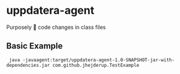 # uppdatera-agent
Purposely 💉 code changes in class files

## Basic Example
```jshelllanguage
 java -javaagent:target/uppdatera-agent-1.0-SNAPSHOT-jar-with-dependencies.jar com.github.jhejderup.TestExample
```